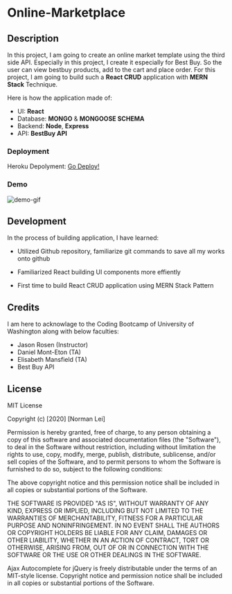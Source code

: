 # Online-Marketplace

## Description

In this project, I am going to create an online market template using the third side API. Especially in this project, I create it especially for Best Buy. So the user can view bestbuy products, add to the cart and place order. For this project, I am going to build such a **React CRUD** application with **MERN Stack** Technique.

Here is how the application made of:
* UI: **React**
* Database: **MONGO** & **MONGOOSE SCHEMA**
* Backend: **Node**, **Express** 
* API: **BestBuy API**


### Deployment

Heroku Depolyment: [Go Deploy!](https://onlinemarketnorman.herokuapp.com/)


### Demo


![demo-gif](demo.gif)


## Development

In the process of building application, I have learned:
* Utilized Github repository, familiarize git commands to save all my works onto github

* Familiarized React building UI components more effiently

* First time to build React CRUD application using MERN Stack Pattern


## Credits 

I am here to acknowlage to the Coding Bootcamp of University of Washington along with below faculties:
* Jason Rosen (Instructor)
* Daniel Mont-Eton (TA)
* Elisabeth Mansfield (TA)
* Best Buy API


## License
MIT License

Copyright (c) [2020] [Norman Lei]

Permission is hereby granted, free of charge, to any person obtaining a copy
of this software and associated documentation files (the "Software"), to deal
in the Software without restriction, including without limitation the rights
to use, copy, modify, merge, publish, distribute, sublicense, and/or sell
copies of the Software, and to permit persons to whom the Software is
furnished to do so, subject to the following conditions:

The above copyright notice and this permission notice shall be included in all
copies or substantial portions of the Software.

THE SOFTWARE IS PROVIDED "AS IS", WITHOUT WARRANTY OF ANY KIND, EXPRESS OR
IMPLIED, INCLUDING BUT NOT LIMITED TO THE WARRANTIES OF MERCHANTABILITY,
FITNESS FOR A PARTICULAR PURPOSE AND NONINFRINGEMENT. IN NO EVENT SHALL THE
AUTHORS OR COPYRIGHT HOLDERS BE LIABLE FOR ANY CLAIM, DAMAGES OR OTHER
LIABILITY, WHETHER IN AN ACTION OF CONTRACT, TORT OR OTHERWISE, ARISING FROM,
OUT OF OR IN CONNECTION WITH THE SOFTWARE OR THE USE OR OTHER DEALINGS IN THE
SOFTWARE.

Ajax Autocomplete for jQuery is freely distributable under the terms of an MIT-style license.
Copyright notice and permission notice shall be included in all copies or substantial portions of the Software.
